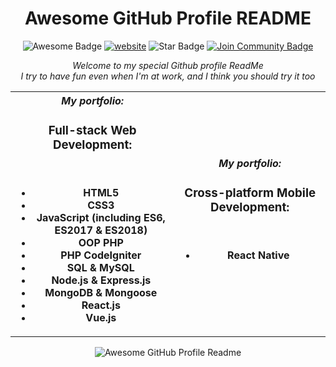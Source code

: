 <head>
  <link rel="stylesheet" href="https://stackpath.bootstrapcdn.com/bootstrap/4.5.2/css/bootstrap.min.css" />
 </head>

<h1 align="center">Awesome GitHub Profile README</h1>
<div align="center">
<img src="https://cdn.rawgit.com/sindresorhus/awesome/d7305f38d29fed78fa85652e3a63e154dd8e8829/media/badge.svg" alt="Awesome Badge"/>
<a href="https://zzetao.github.io/awesome-github-profile/"><img src="https://img.shields.io/static/v1?label=&labelColor=505050&message=website&color=%230076D6&style=flat&logo=google-chrome&logoColor=%230076D6" alt="website"/></a>

<img src="https://img.shields.io/static/v1?label=%F0%9F%8C%9F&message=If%20Useful&style=style=flat&color=BC4E99" alt="Star Badge"/>
<a href="https://discord.gg/XTW52Kt"><img src="https://img.shields.io/discord/733027681184251937.svg?style=flat&label=Join%20Community&color=7289DA" alt="Join Community Badge"/></a><br>

<i>Welcome to my special Github profile ReadMe <br /> I try to have fun even when I'm at work, and I think you should try it too</i>

<table>
  <tr>
    <th>
      <em>My portfolio:</em>
      <p class="col-4">
        <h3>Full-stack Web Development:</h3> <br />
        <p>
        <ul>
          <li>HTML5</li>
          <li>CSS3</li>
          <li>JavaScript (including ES6, ES2017 & ES2018)</li>
          <li>OOP PHP</li>
          <li>PHP CodeIgniter</li>
          <li>SQL & MySQL</li>
          <li>Node.js & Express.js</li>
          <li>MongoDB & Mongoose</li>
          <li>React.js</li>
          <li>Vue.js</li>
        </ul>
      </p>
    </th>
    <th>
      <em>My portfolio:</em>
      <p class="col-4">
        <h3>Cross-platform Mobile Development:</h3> <br />
        <p>
        <ul>
          <li>React Native</li>
        </ul>
      </p>
    </th>
   </tr>
 </table>


<img alt="Awesome GitHub Profile Readme" src="assets/agpr.gif"> </img>

</div>
